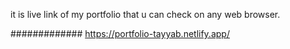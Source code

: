 it is live link of my portfolio that u can check on any web browser.

#############                https://portfolio-tayyab.netlify.app/
